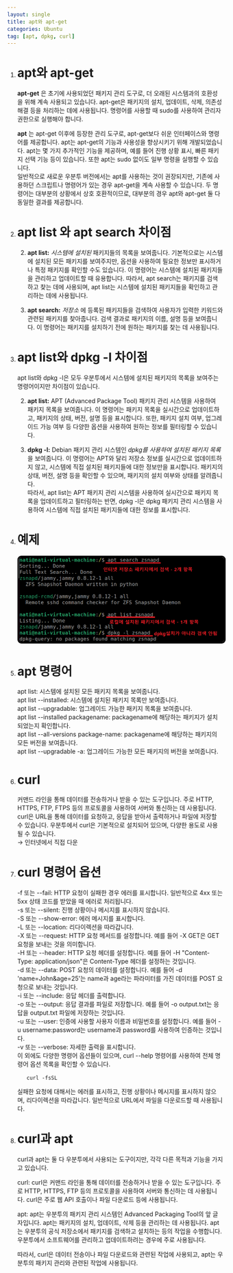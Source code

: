 ```yaml
---
layout: single
title: apt와 apt-get
categories: Ubuntu
tag: [apt, dpkg, curl]
---
```


1. # apt와 apt-get   
   __apt-get__ 은 초기에 사용되었던 패키지 관리 도구로, 더 오래된 시스템과의 호환성을 위해 계속 사용되고 있습니다. apt-get은 패키지의 설치, 업데이트, 삭제, 의존성 해결 등을 처리하는 데에 사용됩니다. 명령어를 사용할 때 sudo를 사용하여 관리자 권한으로 실행해야 합니다.   

   __apt__ 는 apt-get 이후에 등장한 관리 도구로, apt-get보다 쉬운 인터페이스와 명령어를 제공합니다. apt는 apt-get의 기능과 사용성을 향상시키기 위해 개발되었습니다. apt는 몇 가지 추가적인 기능을 제공하며, 예를 들어 진행 상황 표시, 빠른 패키지 선택 기능 등이 있습니다. 또한 apt는 sudo 없이도 일부 명령을 실행할 수 있습니다.   
   일반적으로 새로운 우분투 버전에서는 apt를 사용하는 것이 권장되지만, 기존에 사용하던 스크립트나 명령어가 있는 경우 apt-get을 계속 사용할 수 있습니다. 두 명령어는 대부분의 상황에서 상호 호환적이므로, 대부분의 경우 apt와 apt-get 둘 다 동일한 결과를 제공합니다.   

1. # apt list 와 apt search 차이점
   2. __apt list:__ *시스템에 설치된* 패키지들의 목록을 보여줍니다. 기본적으로는 시스템에 설치된 모든 패키지를 보여주지만, 옵션을 사용하여 필요한 정보만 표시하거나 특정 패키지를 확인할 수도 있습니다. 이 명령어는 시스템에 설치된 패키지들을 관리하고 업데이트할 때 유용합니다.
   따라서, apt search는 패키지를 검색하고 찾는 데에 사용되며, apt list는 시스템에 설치된 패키지들을 확인하고 관리하는 데에 사용됩니다.   

   2. __apt search:__ *저장소* 에 등록된 패키지들을 검색하여 사용자가 입력한 키워드와 관련된 패키지를 찾아줍니다. 검색 결과로 패키지의 이름, 설명 등을 보여줍니다. 이 명령어는 패키지를 설치하기 전에 원하는 패키지를 찾는 데 사용됩니다.   

1. # apt list와 dpkg -l 차이점
   apt list와 dpkg -l은 모두 우분투에서 시스템에 설치된 패키지의 목록을 보여주는 명령어이지만 차이점이 있습니다.   

   2. __apt list:__ APT (Advanced Package Tool) 패키지 관리 시스템을 사용하여 패키지 목록을 보여줍니다. 이 명령어는 패키지 목록을 실시간으로 업데이트하고, 패키지의 상태, 버전, 설명 등을 표시합니다. 또한, 패키지 설치 여부, 업그레이드 가능 여부 등 다양한 옵션을 사용하여 원하는 정보를 필터링할 수 있습니다.   

   2. __dpkg -l:__ Debian 패키지 관리 시스템인 *dpkg를 사용하여 설치된 패키지 목록*을 보여줍니다. 이 명령어는 APT와 달리 저장소 정보를 실시간으로 업데이트하지 않고, 시스템에 직접 설치된 패키지들에 대한 정보만을 표시합니다. 패키지의 상태, 버전, 설명 등을 확인할 수 있으며, 패키지의 설치 여부와 상태를 알려줍니다.   
   따라서, apt list는 APT 패키지 관리 시스템을 사용하여 실시간으로 패키지 목록을 업데이트하고 필터링하는 반면, dpkg -l은 dpkg 패키지 관리 시스템을 사용하여 시스템에 직접 설치된 패키지들에 대한 정보를 표시합니다.   
   
1. # 예제
   <img src="../../imgs/ubuntu/apt_dpkg.png" style="border:3px solid black;border-radius:9px;width:700px">   

1. # apt 명령어
   apt list: 시스템에 설치된 모든 패키지 목록을 보여줍니다.   
   apt list --installed: 시스템에 설치된 패키지 목록만 보여줍니다.   
   apt list --upgradable: 업그레이드 가능한 패키지 목록을 보여줍니다.   
   apt list --installed packagename: packagename에 해당하는 패키지가 설치되었는지 확인합니다.   
   apt list --all-versions package-name: packagename에 해당하는 패키지의 모든 버전을 보여줍니다.   
   apt list --upgradable -a: 업그레이드 가능한 모든 패키지의 버전을 보여줍니다.   

1. # curl
   커맨드 라인을 통해 데이터를 전송하거나 받을 수 있는 도구입니다. 주로 HTTP, HTTPS, FTP, FTPS 등의 프로토콜을 사용하여 서버와 통신하는 데 사용됩니다. curl은 URL을 통해 데이터를 요청하고, 응답을 받아서 출력하거나 파일에 저장할 수 있습니다. 우분투에서 curl은 기본적으로 설치되어 있으며, 다양한 용도로 사용될 수 있습니다.   
   → 인터넷에서 직접 다운   

1. # curl 명령어 옵션
   -f 또는 --fail: HTTP 요청이 실패한 경우 에러를 표시합니다. 일반적으로 4xx 또는 5xx 상태 코드를 받았을 때 에러로 처리됩니다.   
   -s 또는 --silent: 진행 상황이나 메시지를 표시하지 않습니다.   
   -S 또는 --show-error: 에러 메시지를 표시합니다.   
   -L 또는 --location: 리다이렉션을 따라갑니다.   
   -X 또는 --request: HTTP 요청 메서드를 설정합니다. 예를 들어 -X GET은 GET 요청을 보내는 것을 의미합니다.   
   -H 또는 --header: HTTP 요청 헤더를 설정합니다. 예를 들어 -H "Content-Type: application/json"은 Content-Type 헤더를 설정하는 것입니다.   
   -d 또는 --data: POST 요청의 데이터를 설정합니다. 예를 들어 -d 'name=John&age=25'는 name과 age라는 파라미터를 가진 데이터를 POST 요청으로 보내는 것입니다.   
   -i 또는 --include: 응답 헤더를 출력합니다.   
   -o 또는 --output: 응답 결과를 파일로 저장합니다. 예를 들어 -o output.txt는 응답을 output.txt 파일에 저장하는 것입니다.   
   -u 또는 --user: 인증에 사용할 사용자 이름과 비밀번호를 설정합니다. 예를 들어 -u username:password는 username과 password를 사용하여 인증하는 것입니다.   
   -v 또는 --verbose: 자세한 출력을 표시합니다.   
   이 외에도 다양한 명령어 옵션들이 있으며, curl --help 명령어를 사용하여 전체 명령어 옵션 목록을 확인할 수 있습니다.   

   ```
      curl -fsSL
   ```    
   실패한 요청에 대해서는 에러를 표시하고, 진행 상황이나 메시지를 표시하지 않으며, 리다이렉션을 따라갑니다. 일반적으로 URL에서 파일을 다운로드할 때 사용됩니다.   

1. # curl과 apt   
   curl과 apt는 둘 다 우분투에서 사용되는 도구이지만, 각각 다른 목적과 기능을 가지고 있습니다.   
         
   curl: curl은 커맨드 라인을 통해 데이터를 전송하거나 받을 수 있는 도구입니다. 주로 HTTP, HTTPS, FTP 등의 프로토콜을 사용하여 서버와 통신하는 데 사용됩니다. curl은 주로 웹 API 호출이나 파일 다운로드 등에 사용됩니다.   
      
   apt: apt는 우분투의 패키지 관리 시스템인 Advanced Packaging Tool의 앞 글자입니다. apt는 패키지의 설치, 업데이트, 삭제 등을 관리하는 데 사용됩니다. apt는 우분투의 공식 저장소에서 패키지를 검색하고 설치하는 등의 작업을 수행합니다. 우분투에서 소프트웨어를 관리하고 업데이트하려는 경우에 주로 사용됩니다.   
      
   따라서, curl은 데이터 전송이나 파일 다운로드와 관련된 작업에 사용되고, apt는 우분투의 패키지 관리와 관련된 작업에 사용됩니다.   
